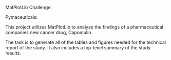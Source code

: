 MatPlotLib Challenge:

Pymaceuticals:

This project utilizes MatPlotLib to analyze the findings of a pharmaceutical companies new cancer drug, Capomulin.

The task is to generate all of the tables and figures needed for the technical report of the study.  It also includes a top-level summary of the study results.
